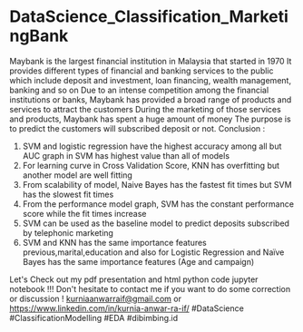 # DataScience_Classification_MarketingBank
Maybank is the largest financial institution in Malaysia that started in 1970 It provides different types of financial and banking services to the public which include deposit and investment, loan financing, wealth management, banking and so on Due to an intense competition among the financial institutions or banks, Maybank has provided a broad range of products and services to attract the customers During the marketing of those services and products, Maybank has spent a huge amount of money The purpose is to predict the customers will subscribed deposit or not.
Conclusion :
1. SVM and logistic regression have the highest accuracy among all but AUC graph in SVM has highest value than all of models
2. For learning curve in Cross Validation Score, KNN has overfitting but another model are well fitting
3. From scalability of model, Naive Bayes has the fastest fit times but SVM has the slowest fit times
4. From the performance model graph, SVM has the constant performance score while the fit times increase
5. SVM can be used as the baseline model to predict deposits subscribed by telephonic marketing
6. SVM and KNN has the same importance features previous,marital,education and also for Logistic Regression and Naïve Bayes has the same importance features (Age
and campaign)

Let's Check out my pdf presentation and html python code jupyter notebook !!!
Don't hesitate to contact me if you want to do some correction or discussion !
kurniaanwarraif@gmail.com or https://www.linkedin.com/in/kurnia-anwar-ra-if/
#DataScience
#ClassificationModelling
#EDA
#dibimbing.id
